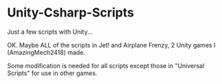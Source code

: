 # Unity-Csharp-Scripts
Just a few scripts with Unity...

OK. Maybe ALL of the scripts in Jet! and Airplane Frenzy, 2 Unity games I (AmazingMech2418) made.

Some modification is needed for all scripts except those in "Universal Scripts" for use in other games.
